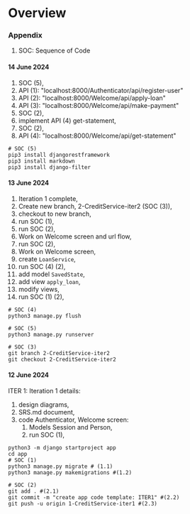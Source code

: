 # Overview

### Appendix
1. SOC: Sequence of Code

#### 14 June 2024

1. SOC (5),
2. API (1): "localhost:8000/Authenticator/api/register-user"
3. API (2): "localhost:8000/Welcome/api/apply-loan"
4. API (3): "localhost:8000/Welcome/api/make-payment"
5. SOC (2),
6. implement API (4) get-statement,
7. SOC (2),
8. API (4): "localhost:8000/Welcome/api/get-statement"

```shell
# SOC (5)
pip3 install djangorestframework
pip3 install markdown
pip3 install django-filter
```

#### 13 June 2024

1. Iteration 1 complete,
2. Create new branch, 2-CreditService-iter2 (SOC (3)),
3. checkout to new branch,
4. run SOC (1),
5. run SOC (2),
6. Work on Welcome screen and url flow,
7. run SOC (2),
8. Work on Welcome screen,
9. create ```LoanService```,
10. run SOC (4) (2),
11. add model ```SavedState```,
12. add view ```apply_loan```,
13. modify views,
14. run SOC (1) (2),

```shell
# SOC (4)
python3 manage.py flush

# SOC (5)
python3 manage.py runserver
```

```shell
# SOC (3)
git branch 2-CreditService-iter2
git checkout 2-CreditService-iter2
```

#### 12 June 2024

ITER 1:
Iteration 1 details:

1. design diagrams,
2. SRS.md document,
3. code Authenticator, Welcome screen:
    1. Models Session and Person,
    2. run SOC (1),

```shell
python3 -m django startproject app
cd app
# SOC (1)
python3 manage.py migrate # (1.1)
python3 manage.py makemigrations #(1.2)
```

```shell 
# SOC (2)
git add . #(2.1)
git commit -m "create app code template: ITER1" #(2.2)
git push -u origin 1-CreditService-iter1 #(2.3)
```
